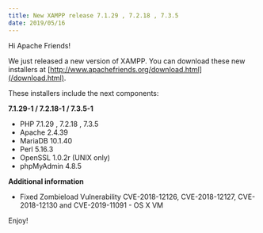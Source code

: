 ```yaml
---
title: New XAMPP release 7.1.29 , 7.2.18 , 7.3.5
date: 2019/05/16
---
```


Hi Apache Friends!

We just released a new version of XAMPP. You can download these new installers at [http://www.apachefriends.org/download.html](/download.html).

These installers include the next components:

**7.1.29-1 / 7.2.18-1 / 7.3.5-1**

- PHP 7.1.29 , 7.2.18 , 7.3.5
- Apache 2.4.39
- MariaDB 10.1.40
- Perl 5.16.3
- OpenSSL 1.0.2r (UNIX only)
- phpMyAdmin 4.8.5

**Additional information**

- Fixed Zombieload Vulnerability CVE-2018-12126, CVE-2018-12127, CVE-2018-12130 and CVE-2019-11091 - OS X VM

Enjoy!
